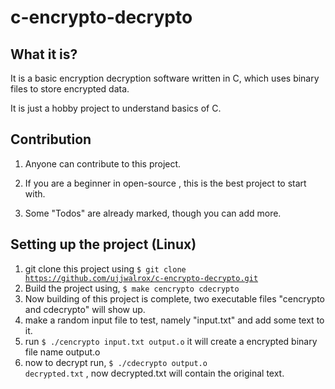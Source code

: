 # c-encrypto-decrypto

## What it is?
It is a basic encryption decryption software written in C, which uses binary files to store encrypted data.

It is just a hobby project to understand basics of C.

## Contribution

1) Anyone can contribute to this project.

2) If you are a beginner in open-source , this is the best project to start with.

3) Some "Todos" are already marked, though you can add more.

## Setting up the project (Linux)

1. git clone this project using <code>$ git clone https://github.com/ujjwalrox/c-encrypto-decrypto.git</code>
2. Build the project using, <code>$ make cencrypto cdecrypto </code>
3. Now building of this project is complete, two executable files "cencrypto and cdecrypto" will show up.
4. make a random input file to test, namely "input.txt" and add some text to it.
5. run <code>$ ./cencrypto input.txt output.o</code> it will create a encrypted binary file name output.o
6. now to decrypt run, <code>$ ./cdecrypto output.o decrypted.txt</code> , now decrypted.txt will contain the original text.
